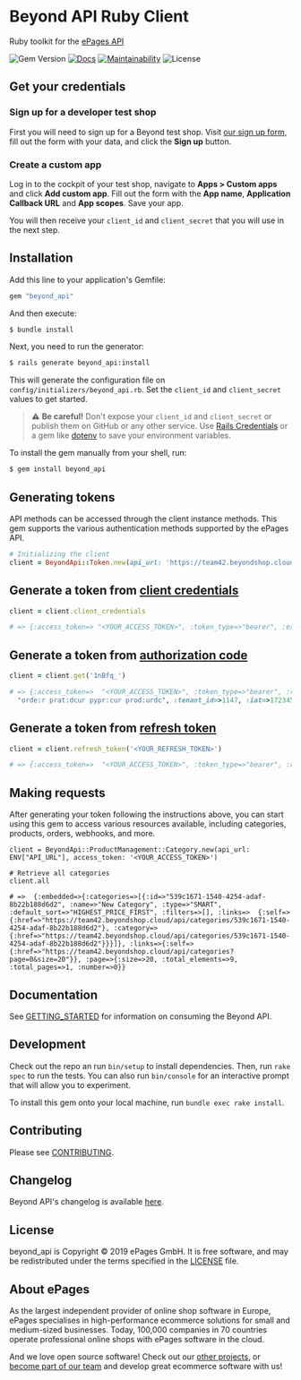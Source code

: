 # Beyond API Ruby Client

Ruby toolkit for the [ePages API](https://developer.epages.com/beyond-docs/#introduction)

![Gem Version](https://img.shields.io/gem/v/beyond_api?label=gem%20version)
[![Docs](https://img.shields.io/badge/docs-rubydoc-blue)](https://rubydoc.info/github/ePages-de/beyond_api-ruby_client)
[![Maintainability](https://api.codeclimate.com/v1/badges/1d173fa0b393e8eaf2a2/maintainability)](https://codeclimate.com/github/ePages-de/beyond_api-ruby_client/maintainability)
![License](https://img.shields.io/github/license/ePages-de/beyond_api-ruby_client)

## Get your credentials

### Sign up for a developer test shop

First you will need to sign up for a Beyond test shop.
Visit [our sign up form](https://signup.beyondshop.cloud), fill out the form with your data, and click the **Sign up** button.

### Create a custom app

Log in to the cockpit of your test shop, navigate to **Apps > Custom apps** and click **Add custom app**.
Fill out the form with the **App name**, **Application Callback URL** and **App scopes**.
Save your app.

You will then receive your `client_id` and `client_secret` that you will use in the next step.

## Installation

Add this line to your application's Gemfile:

```ruby
gem "beyond_api"
```

And then execute:

```bash
$ bundle install
```

Next, you need to run the generator:

```bash
$ rails generate beyond_api:install
```

This will generate the configuration file on `config/initializers/beyond_api.rb`. Set the `client_id` and `client_secret` values to get started.

> ⚠️ **Be careful!** Don't expose your `client_id` and `client_secret` or publish them on GitHub or any other service. Use [Rails Credentials](https://guides.rubyonrails.org/security.html#custom-credentials) or a gem like [dotenv](https://github.com/bkeepers/dotenv) to save your environment variables.

To install the gem manually from your shell, run:

```bash
$ gem install beyond_api
```

## Generating tokens

API methods can be accessed through the client instance methods. This gem supports the various authentication methods supported by the ePages API.

```ruby
# Initializing the client
client = BeyondApi::Token.new(api_url: 'https://team42.beyondshop.cloud/api', client_id: '<YOUR_CLIENT_ID>', client_secret: '<YOUR_CLIENT_SECRET>')
```
## Generate a token from [client credentials](https://developer.epages.com/beyond-docs/#create_a_jsonwebtoken_from_client_credentials)

```ruby
client = client.client_credentials

# => {:access_token=> "<YOUR_ACCESS_TOKEN>", :token_type=>"bearer", :expires_in=>3599, :scope=> "orde:r prat:dcur pypr:cur prod:urdc", :tenant_id=>1147, :iat=>1723477546,  :jti=>"mqXCnX/q/vStoJO69q68x1gw61c="}
```

## Generate a token from [authorization code](https://developer.epages.com/beyond-docs/#create_a_jsonwebtoken_from_authorization_code)

```ruby
client = client.get('1nBfq_')

# => {:access_token=>  "<YOUR_ACCESS_TOKEN>", :token_type=>"bearer", :refresh_token=> "<YOUR_REFRESH_TOKEN>", :expires_in=>3599, :scope=>
  "orde:r prat:dcur pypr:cur prod:urdc", :tenant_id=>1147, :iat=>1723453179, :jti=>"C0N0VYQUgzchp2GGo8WaINhpM8s="}
```

## Generate a token from [refresh token](https://developer.epages.com/beyond-docs/#create_a_jsonwebtoken_from_refresh_token)

```ruby
client = client.refresh_token('<YOUR_REFRESH_TOKEN>')

# => {:access_token=>  "<YOUR_ACCESS_TOKEN>", :token_type=>"bearer", :refresh_token=> "<YOUR_REFRESH_TOKEN>", :expires_in=>3599, :scope=> "orde:r prat:dcur pypr:cur prod:urdc lcnt:u pymt:ur loca:urcd sctg:m shat:cdru rfpr:ur prad:rcd", :tenant_id=>1147, :iat=>1723453179, :jti=>"C0N0VYQUgzchp2GGo8WaINhpM8s="}
```

## Making requests

After generating your token following the instructions above, you can start using this gem to access various resources available, including categories, products, orders, webhooks, and more.

```
client = BeyondApi::ProductManagement::Category.new(api_url: ENV["API_URL"], access_token: '<YOUR_ACCESS_TOKEN>')

# Retrieve all categories
client.all

# =>  {:embedded=>{:categories=>[{:id=>"539c1671-1540-4254-adaf-8b22b188d6d2", :name=>"New Category", :type=>"SMART", :default_sort=>"HIGHEST_PRICE_FIRST", :filters=>[], :links=>  {:self=>{:href=>"https://team42.beyondshop.cloud/api/categories/539c1671-1540-4254-adaf-8b22b188d6d2"}, :category=>{:href=>"https://team42.beyondshop.cloud/api/categories/539c1671-1540-4254-adaf-8b22b188d6d2"}}}]}, :links=>{:self=>{:href=>"https://team42.beyondshop.cloud/api/categories?page=0&size=20"}}, :page=>{:size=>20, :total_elements=>9, :total_pages=>1, :number=>0}}
```

## Documentation

See [GETTING_STARTED](https://github.com/ePages-de/beyond_api-ruby_client/blob/master/GETTING_STARTED.md) for information on consuming the Beyond API.

## Development

Check out the repo an run `bin/setup` to install dependencies. Then, run `rake spec` to run the tests. You can also run `bin/console` for an interactive prompt that will allow you to experiment.

To install this gem onto your local machine, run `bundle exec rake install`.

## Contributing

Please see [CONTRIBUTING](https://github.com/ePages-de/beyond_api-ruby_client/blob/master/CONTRIBUTING.md).

## Changelog

Beyond API's changelog is available [here](https://github.com/ePages-de/beyond_api-ruby_client/blob/master/CHANGELOG.md).

## License

beyond_api is Copyright © 2019 ePages GmbH. It is free software, and may be redistributed under the terms specified in the [LICENSE](https://github.com/ePages-de/beyond_api-ruby_client/blob/master/LICENSE) file.

## About ePages

As the largest independent provider of online shop software in Europe, ePages specialises in high-performance ecommerce solutions for small and medium-sized businesses.
Today, 100,000 companies in 70 countries operate professional online shops with ePages software in the cloud.

And we love open source software!
Check out our [other projects](https://github.com/ePages-de), or [become part of our team](https://developer.epages.com/devjobs/) and develop great ecommerce software with us!
